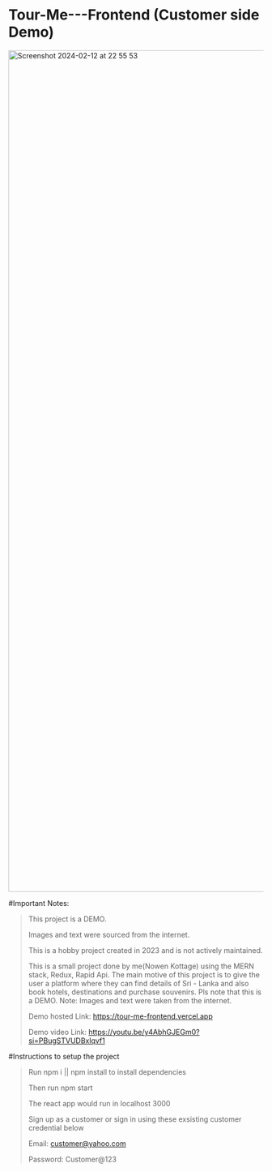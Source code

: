 # Tour-Me---Frontend (Customer side Demo)

<img width="1660" alt="Screenshot 2024-02-12 at 22 55 53" src="https://github.com/KOTTAGENVH/Tour-Me---Frontend-Customer/assets/87430226/9aa8bc0d-bf2b-496b-a16f-8c1c2c54de6c">

>
#Important Notes:
>This project is a DEMO.
>>
>Images and text were sourced from the internet.
>>
>This is a hobby project created in 2023 and is not actively maintained.
>>
>This is a small project done by me(Nowen Kottage) using the MERN stack, Redux, Rapid Api. The main motive of this project is to give the user a platform where they can find details of Sri - Lanka and also book hotels, destinations and purchase souvenirs. Pls note that this is a DEMO. Note: Images and text were taken from the internet.
>>
>Demo hosted Link: https://tour-me-frontend.vercel.app
>>
>Demo video Link: https://youtu.be/y4AbhGJEGm0?si=PBugSTVUDBxlqvf1
>>
#Instructions to setup the project
>
>Run npm i || npm install to install dependencies
>
>Then run npm start
>
>The react app would run in localhost 3000
>
>Sign up as a customer or sign in using these exsisting customer credential below
>
>Email: customer@yahoo.com
>
>Password: Customer@123
>
